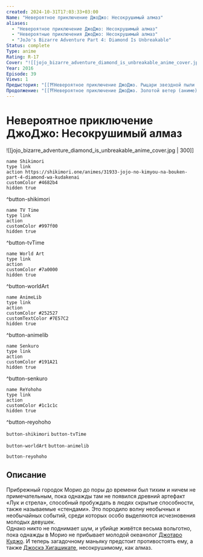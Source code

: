 ```yaml
---
created: 2024-10-31T17:03:33+03:00
Name: "Невероятное приключение ДжоДжо: Несокрушимый алмаз"
aliases:
  - "Невероятное приключение ДжоДжо: Несокрушимый алмаз"
  - "Невероятные приключения ДжоДжо: Несокрушимый алмаз"
  - "JoJo's Bizarre Adventure Part 4: Diamond Is Unbreakable"
Status: complete
Type: anime
Rating: R-17
Cover: "![[jojo_bizarre_adventure_diamond_is_unbreakable_anime_cover.jpg]]"
Year: 2016
Episode: 39
Views: 1
Предыстория: "[[⛩️Невероятное приключение ДжоДжо. Рыцари звездной пыли 2 (аниме)]]"
Продолжение: "[[⛩️Невероятное приключение ДжоДжо. Золотой ветер (аниме)]]"
---
```


# Невероятное приключение ДжоДжо: Несокрушимый алмаз

![[jojo_bizarre_adventure_diamond_is_unbreakable_anime_cover.jpg | 300]]

```button
name Shikimori
type link
action https://shikimori.one/animes/31933-jojo-no-kimyou-na-bouken-part-4-diamond-wa-kudakenai
customColor #4682b4
hidden true
```
^button-shikimori

```button
name TV Time
type link
action 
customColor #997f00
hidden true
```
^button-tvTime

```button
name World Art
type link
action 
customColor #7a0000
hidden true
```
^button-worldArt

```button
name AnimeLib
type link
action 
customColor #252527
customTextColor #7E57C2
hidden true
```
^button-animelib

```button
name Senkuro
type link
action 
customColor #191A21
hidden true
```
^button-senkuro

```button
name ReYohoho
type link
action 
customColor #1c1c1c
hidden true
```
^button-reyohoho



`button-shikimori` `button-tvTime`

`button-worldArt` `button-animelib`

`button-reyohoho`

## Описание

Прибрежный городок Морио до поры до времени был тихим и ничем не примечательным, пока однажды там не появился древний артефакт «Лук и стрела», способный пробуждать в людях скрытые способности, также называемые «стендами». Это породило волну необычных и необычайных событий, среди которых особо выделяются исчезновения молодых девушек.  
Однако никто не поднимает шум, и убийце живётся весьма вольготно, пока однажды в Морио не прибывает молодой океанолог [Джотаро Куджо](https://shikimori.one/characters/4003-joutarou-kuujou). И теперь загадочному маньяку предстоит противостоять ему, а также [Джоскэ Хигашикате](https://shikimori.one/characters/13085-jousuke-higashikata), несокрушимому, как алмаз.
